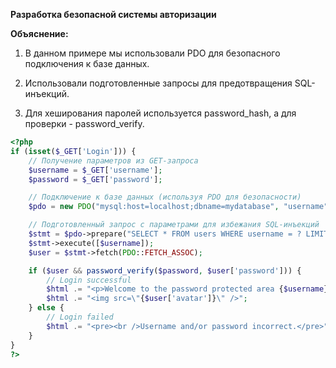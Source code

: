 **Разработка безопасной системы авторизации**

**Объяснение:**

1. В данном примере мы использовали PDO для безопасного подключения к базе данных.

2. Использовали подготовленные запросы для предотвращения SQL-инъекций.

3. Для хеширования паролей используется password_hash, а для проверки - password_verify.

```php
<?php
if (isset($_GET['Login'])) {
    // Получение параметров из GET-запроса
    $username = $_GET['username'];
    $password = $_GET['password'];

    // Подключение к базе данных (используя PDO для безопасности)
    $pdo = new PDO("mysql:host=localhost;dbname=mydatabase", "username", "password");

    // Подготовленный запрос с параметрами для избежания SQL-инъекций
    $stmt = $pdo->prepare("SELECT * FROM users WHERE username = ? LIMIT 1");
    $stmt->execute([$username]);
    $user = $stmt->fetch(PDO::FETCH_ASSOC);

    if ($user && password_verify($password, $user['password'])) {
        // Login successful
        $html .= "<p>Welcome to the password protected area {$username}</p>";
        $html .= "<img src=\"{$user['avatar']}\" />";
    } else {
        // Login failed
        $html .= "<pre><br />Username and/or password incorrect.</pre>";
    }
}
?>
```
